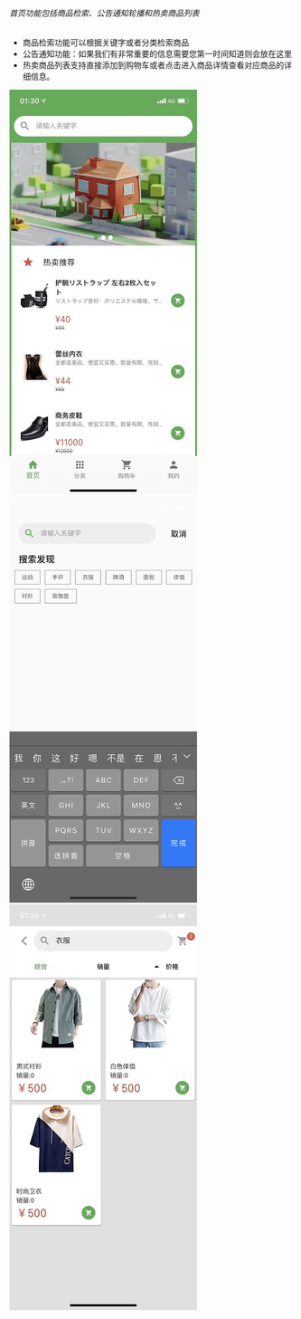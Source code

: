 
###### 首页功能包括商品检索、公告通知轮播和热卖商品列表
- 商品检索功能可以根据关键字或者分类检索商品
- 公告通知功能：如果我们有非常重要的信息需要您第一时间知道则会放在这里
- 热卖商品列表支持直接添加到购物车或者点击进入商品详情查看对应商品的详细信息。


![](./../../images/app_review/index_index.jpg)
![](./../../images/app_review/index_search.png)
![](./../../images/app_review/index_search_result.jpg)
